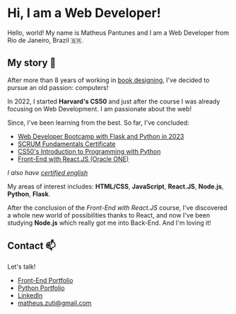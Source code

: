 
# Hi, I am a Web Developer!

Hello, world! My name is Matheus Pantunes and I am a Web Developer from Rio de Janeiro, Brazil 🇧🇷. 
## My story  💬
After more than 8 years of working in [book designing](https://agenciadama.com.br/), I've decided to pursue an old passion: computers! 

In 2022, I started **Harvard's CS50** and just after the course I was already focusing on Web Development. I am passionate about the web!

Since, I've been learning from the best. So far, I've concluded:

*  [Web Developer Bootcamp with Flask and Python in 2023](https://www.udemy.com/certificate/UC-1512d5cf-228f-43f0-8f21-156731f0783c/) 
*  [SCRUM Fundamentals Certificate](https://www.scrumstudy.com/certification/verify?type=SFC&number=960552)
*  [CS50's Introduction to Programming with Python](https://certificates.cs50.io/98184f7d-7b54-4ffd-9e9d-c90699d39cb6.pdf)
*  [Front-End with React.JS (Oracle ONE)](https://cursos.alura.com.br/degree/certificate/1d24c6d8-4e3a-4be4-8c59-2b1915dbe27d)
  
*I   also have  [certified english](https://www.efset.org/cert/QQKJU7)* 

My areas of interest includes: **HTML/CSS**, **JavaScript**, **React.JS**, **Node.js**, **Python**, **Flask**. 

After the conclusion of the *Front-End with React.JS* course, I've discovered a whole new world of possibilities thanks to React, and now
I've been studying **Node.js** which really got me into Back-End. And I'm loving it!



## Contact 📫
Let's talk!
* [Front-End Portfolio](https://amigodalua.github.io/portfolio-front/)
* [Python Portfolio](https://portfolio-ms95.onrender.com/)
* [LinkedIn](https://www.linkedin.com/in/matheus-pereira-antunes-5237ba260/)
* matheus.zuti@gmail.com



